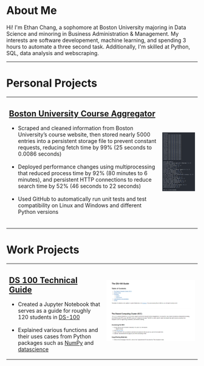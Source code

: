 # About Me
Hi! I'm Ethan Chang, a sophomore at Boston University majoring in Data Science and minoring in Business Administration & Management. My interests are software developement, machine learning, and spending 3 hours to automate a three second task. Additionally, I'm skilled at Python, SQL, data analysis and webscraping.

---
# Personal Projects
<table style="border-collapse: collapse; border: none;">
  <tr style="border: none;">
    <td style="border: none;">
      <a href="https://github.com/ethanc-ec/ScheduleHub" target="_blank" rel="noopener noreferrer"><h2>Boston University Course Aggregator</h2></a>
      <ul>
        <li>Scraped and cleaned information from Boston University’s course website, then stored nearly 5000 entries into a persistent storage file to prevent constant requests, reducing fetch time by 99% (25 seconds to 0.0086 seconds)</li><br>
        <li>Deployed performance changes using multiprocessing that reduced process time by 92% (80 minutes to 6 minutes), and persistent HTTP connections to reduce search time by 52% (46 seconds to 22 seconds)</li><br>
        <li>Used GitHub to automatically run unit tests and test compatibility on Linux and Windows and different Python versions</li><br>
      </ul>
    </td>
    <td style="border: none;">
      <img src="assets/img/schedulehub.png">
    </td>
  </tr>
</table>

# Work Projects
<table style="border-collapse: collapse; border: none;">
  <tr style="border: none;">
    <td style="border: none;">
      <a href="https://github.com/langdon/ds-100/tree/cethan-ec_file_jupyter-draft" target="_blank" rel="noopener noreferrer"><h2>DS 100 Technical Guide</h2></a>
      <ul>
        <li>Created a Jupyter Notebook that serves as a guide for roughly 120 students in <a href="https://www.bu.edu/academics/cds/courses/cds-ds-100/">DS-100</a></li><br>
        <li>Explained various functions and their uses cases from Python packages such as <a href="https://numpy.org/" target="_blank" rel="noopener noreferrer">NumPy</a> and <a href="http://data8.org/zero-to-data-8/datascience.html" target="_blank" rel="noopener noreferrer">datascience</a></li>
      </ul>
    </td>
    <td style="border: none;">
      <img src="assets/img/ds-100_guide.png">
    </td>
  </tr>
</table>

